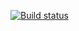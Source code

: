 [![Build status](https://ci.appveyor.com/api/projects/status/udfc333n0pi60f0h/branch/master?svg=true)](https://ci.appveyor.com/project/Bln2108/taskap-two1/branch/master)

